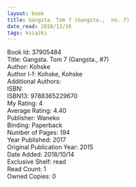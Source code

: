```yaml
---
layout: book
title: Gangsta. Tom 7 (Gangsta.,  no. 7)
date_read: 2018/12/16
tags: książki
---
```


Book Id: 37905484<br />
Title: Gangsta. Tom 7 (Gangsta., #7)<br />
Author: Kohske<br />
Author l-f: Kohske, Kohske<br />
Additional Authors: <br />
ISBN: <br />
ISBN13: 9788365229670<br />
My Rating: 4<br />
Average Rating: 4.40<br />
Publisher: Waneko<br />
Binding: Paperback<br />
Number of Pages: 194<br />
Year Published: 2017<br />
Original Publication Year: 2015<br />
Date Added: 2018/10/14<br />
Exclusive Shelf: read<br />
Read Count: 1<br />
Owned Copies: 0<br />


